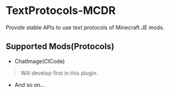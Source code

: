 # TextProtocols-MCDR
Provide stable APIs to use text protocols of Minecraft JE mods.

## Supported Mods(Protocols)
- ChatImage(CICode)
> Will develop first in this plugin.

- And so on...
